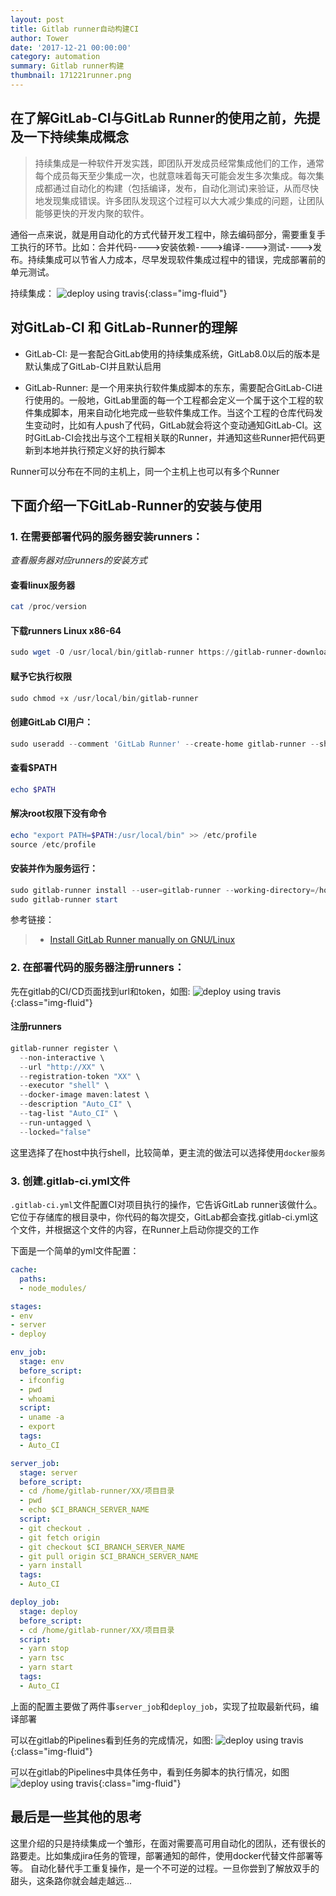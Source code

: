 ```yaml
---
layout: post
title: Gitlab runner自动构建CI
author: Tower
date: '2017-12-21 00:00:00'
category: automation
summary: Gitlab runner构建
thumbnail: 171221runner.png
---
```


## 在了解GitLab-CI与GitLab Runner的使用之前，先提及一下持续集成概念
> 持续集成是一种软件开发实践，即团队开发成员经常集成他们的工作，通常每个成员每天至少集成一次，也就意味着每天可能会发生多次集成。每次集成都通过自动化的构建（包括编译，发布，自动化测试)来验证，从而尽快地发现集成错误。许多团队发现这个过程可以大大减少集成的问题，让团队能够更快的开发内聚的软件。

通俗一点来说，就是用自动化的方式代替开发工程中，除去编码部分，需要重复手工执行的环节。比如：合并代码---->安装依赖---->编译---->测试---->发布。持续集成可以节省人力成本，尽早发现软件集成过程中的错误，完成部署前的单元测试。

持续集成：
![deploy using travis](/assets/img/posts/171221runner1.jpg){:class="img-fluid"}

## 对GitLab-CI 和 GitLab-Runner的理解

* GitLab-CI: 是一套配合GitLab使用的持续集成系统，GitLab8.0以后的版本是默认集成了GitLab-CI并且默认启用

* GitLab-Runner: 是一个用来执行软件集成脚本的东东，需要配合GitLab-CI进行使用的。一般地，GitLab里面的每一个工程都会定义一个属于这个工程的软件集成脚本，用来自动化地完成一些软件集成工作。当这个工程的仓库代码发生变动时，比如有人push了代码，GitLab就会将这个变动通知GitLab-CI。这时GitLab-CI会找出与这个工程相关联的Runner，并通知这些Runner把代码更新到本地并执行预定义好的执行脚本

Runner可以分布在不同的主机上，同一个主机上也可以有多个Runner

## 下面介绍一下GitLab-Runner的安装与使用

### 1. 在需要部署代码的服务器安装runners：

*查看服务器对应runners的安装方式*

#### 查看linux服务器
```powershell
cat /proc/version
```

#### 下载runners Linux x86-64
```powershell
sudo wget -O /usr/local/bin/gitlab-runner https://gitlab-runner-downloads.s3.amazonaws.com/latest/binaries/gitlab-runner-linux-amd64
```

#### 赋予它执行权限
```powershell
sudo chmod +x /usr/local/bin/gitlab-runner
```

#### 创建GitLab CI用户：
```powershell
sudo useradd --comment 'GitLab Runner' --create-home gitlab-runner --shell /bin/bash
```

#### 查看$PATH
```powershell
echo $PATH
```

#### 解决root权限下没有命令
```powershell
echo "export PATH=$PATH:/usr/local/bin" >> /etc/profile
source /etc/profile
```

#### 安装并作为服务运行：
```powershell
sudo gitlab-runner install --user=gitlab-runner --working-directory=/home/gitlab-runner
sudo gitlab-runner start
```

参考链接：
> * [Install GitLab Runner manually on GNU/Linux](https://docs.gitlab.com/runner/install/linux-manually.html)


### 2. 在部署代码的服务器注册runners：

先在gitlab的CI/CD页面找到url和token，如图:
![deploy using travis](/assets/img/posts/171221runner2.png){:class="img-fluid"}

#### 注册runners
```powershell
gitlab-runner register \
  --non-interactive \
  --url "http://XX" \
  --registration-token "XX" \
  --executor "shell" \
  --docker-image maven:latest \
  --description "Auto_CI" \
  --tag-list "Auto_CI" \
  --run-untagged \
  --locked="false"
```

这里选择了在host中执行shell，比较简单，更主流的做法可以选择使用`docker服务`

### 3. 创建.gitlab-ci.yml文件

`.gitlab-ci.yml`文件配置CI对项目执行的操作，它告诉GitLab runner该做什么。它位于存储库的根目录中，你代码的每次提交，GitLab都会查找.gitlab-ci.yml这个文件，并根据这个文件的内容，在Runner上启动你提交的工作

下面是一个简单的yml文件配置：
```yml
cache:
  paths:
  - node_modules/

stages:
- env
- server
- deploy

env_job:
  stage: env
  before_script:
  - ifconfig
  - pwd
  - whoami
  script:
  - uname -a
  - export
  tags:
  - Auto_CI

server_job:
  stage: server
  before_script:
  - cd /home/gitlab-runner/XX/项目目录
  - pwd
  - echo $CI_BRANCH_SERVER_NAME
  script:
  - git checkout .
  - git fetch origin
  - git checkout $CI_BRANCH_SERVER_NAME
  - git pull origin $CI_BRANCH_SERVER_NAME
  - yarn install
  tags:
  - Auto_CI

deploy_job:
  stage: deploy
  before_script:
  - cd /home/gitlab-runner/XX/项目目录
  script:
  - yarn stop
  - yarn tsc
  - yarn start
  tags:
  - Auto_CI
```

上面的配置主要做了两件事`server_job`和`deploy_job`，实现了拉取最新代码，编译部署

可以在gitlab的Pipelines看到任务的完成情况，如图:
![deploy using travis](/assets/img/posts/171221runner3.jpg){:class="img-fluid"}

可以在gitlab的Pipelines中具体任务中，看到任务脚本的执行情况，如图
![deploy using travis](/assets/img/posts/171221runner4.jpg){:class="img-fluid"}

## 最后是一些其他的思考

这里介绍的只是持续集成一个雏形，在面对需要高可用自动化的团队，还有很长的路要走。比如集成jira任务的管理，部署通知的邮件，使用docker代替文件部署等等。
自动化替代手工重复操作，是一个不可逆的过程。一旦你尝到了解放双手的甜头，这条路你就会越走越远...

